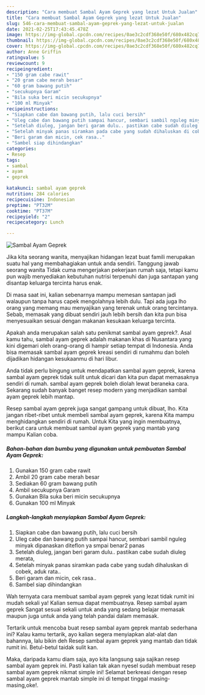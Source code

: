 ```yaml
---
description: "Cara membuat Sambal Ayam Geprek yang lezat Untuk Jualan"
title: "Cara membuat Sambal Ayam Geprek yang lezat Untuk Jualan"
slug: 546-cara-membuat-sambal-ayam-geprek-yang-lezat-untuk-jualan
date: 2021-02-25T17:43:45.478Z
image: https://img-global.cpcdn.com/recipes/0ae3c2cdf368e50f/680x482cq70/sambal-ayam-geprek-foto-resep-utama.jpg
thumbnail: https://img-global.cpcdn.com/recipes/0ae3c2cdf368e50f/680x482cq70/sambal-ayam-geprek-foto-resep-utama.jpg
cover: https://img-global.cpcdn.com/recipes/0ae3c2cdf368e50f/680x482cq70/sambal-ayam-geprek-foto-resep-utama.jpg
author: Anne Griffin
ratingvalue: 5
reviewcount: 9
recipeingredient:
- "150 gram cabe rawit"
- "20 gram cabe merah besar"
- "60 gram bawang putih"
- "secukupnya Garam"
- "Bila suka beri micin secukupnya"
- "100 ml Minyak"
recipeinstructions:
- "Siapkan cabe dan bawang putih, lalu cuci bersih"
- "Uleg cabe dan bawang putih sampai hancur, sembari sambil nguleg minyak dipanaskan diteflon ya smpai benar2 panas"
- "Setelah diuleg, jangan beri garam dulu.. pastikan cabe sudah diuleg merata,"
- "Setelah minyak panas siramkan pada cabe yang sudah dihaluskan di cobek, aduk rata.."
- "Beri garam dan micin, cek rasa.."
- "Sambel siap dihindangkan"
categories:
- Resep
tags:
- sambal
- ayam
- geprek

katakunci: sambal ayam geprek 
nutrition: 284 calories
recipecuisine: Indonesian
preptime: "PT32M"
cooktime: "PT37M"
recipeyield: "2"
recipecategory: Lunch

---
```



![Sambal Ayam Geprek](https://img-global.cpcdn.com/recipes/0ae3c2cdf368e50f/680x482cq70/sambal-ayam-geprek-foto-resep-utama.jpg)

Jika kita seorang wanita, menyajikan hidangan lezat buat famili merupakan suatu hal yang membahagiakan untuk anda sendiri. Tanggung jawab seorang  wanita Tidak cuma mengerjakan pekerjaan rumah saja, tetapi kamu pun wajib menyediakan kebutuhan nutrisi terpenuhi dan juga santapan yang disantap keluarga tercinta harus enak.

Di masa  saat ini, kalian sebenarnya mampu memesan santapan jadi walaupun tanpa harus capek mengolahnya lebih dulu. Tapi ada juga lho orang yang memang mau menyajikan yang terenak untuk orang tercintanya. Sebab, memasak yang dibuat sendiri jauh lebih bersih dan kita pun bisa menyesuaikan sesuai dengan makanan kesukaan keluarga tercinta. 



Apakah anda merupakan salah satu penikmat sambal ayam geprek?. Asal kamu tahu, sambal ayam geprek adalah makanan khas di Nusantara yang kini digemari oleh orang-orang di hampir setiap tempat di Indonesia. Anda bisa memasak sambal ayam geprek kreasi sendiri di rumahmu dan boleh dijadikan hidangan kesukaanmu di hari libur.

Anda tidak perlu bingung untuk mendapatkan sambal ayam geprek, karena sambal ayam geprek tidak sulit untuk dicari dan kita pun dapat memasaknya sendiri di rumah. sambal ayam geprek boleh diolah lewat beraneka cara. Sekarang sudah banyak banget resep modern yang menjadikan sambal ayam geprek lebih mantap.

Resep sambal ayam geprek juga sangat gampang untuk dibuat, lho. Kita jangan ribet-ribet untuk membeli sambal ayam geprek, karena Kita mampu menghidangkan sendiri di rumah. Untuk Kita yang ingin membuatnya, berikut cara untuk membuat sambal ayam geprek yang mantab yang mampu Kalian coba.

<!--inarticleads1-->

##### Bahan-bahan dan bumbu yang digunakan untuk pembuatan Sambal Ayam Geprek:

1. Gunakan 150 gram cabe rawit
1. Ambil 20 gram cabe merah besar
1. Sediakan 60 gram bawang putih
1. Ambil secukupnya Garam
1. Gunakan Bila suka beri micin secukupnya
1. Gunakan 100 ml Minyak




<!--inarticleads2-->

##### Langkah-langkah menyiapkan Sambal Ayam Geprek:

1. Siapkan cabe dan bawang putih, lalu cuci bersih
1. Uleg cabe dan bawang putih sampai hancur, sembari sambil nguleg minyak dipanaskan diteflon ya smpai benar2 panas
1. Setelah diuleg, jangan beri garam dulu.. pastikan cabe sudah diuleg merata,
1. Setelah minyak panas siramkan pada cabe yang sudah dihaluskan di cobek, aduk rata..
1. Beri garam dan micin, cek rasa..
1. Sambel siap dihindangkan




Wah ternyata cara membuat sambal ayam geprek yang lezat tidak rumit ini mudah sekali ya! Kalian semua dapat membuatnya. Resep sambal ayam geprek Sangat sesuai sekali untuk anda yang sedang belajar memasak maupun juga untuk anda yang telah pandai dalam memasak.

Tertarik untuk mencoba buat resep sambal ayam geprek mantab sederhana ini? Kalau kamu tertarik, ayo kalian segera menyiapkan alat-alat dan bahannya, lalu bikin deh Resep sambal ayam geprek yang mantab dan tidak rumit ini. Betul-betul taidak sulit kan. 

Maka, daripada kamu diam saja, ayo kita langsung saja sajikan resep sambal ayam geprek ini. Pasti kalian tak akan nyesel sudah membuat resep sambal ayam geprek nikmat simple ini! Selamat berkreasi dengan resep sambal ayam geprek mantab simple ini di tempat tinggal masing-masing,oke!.

